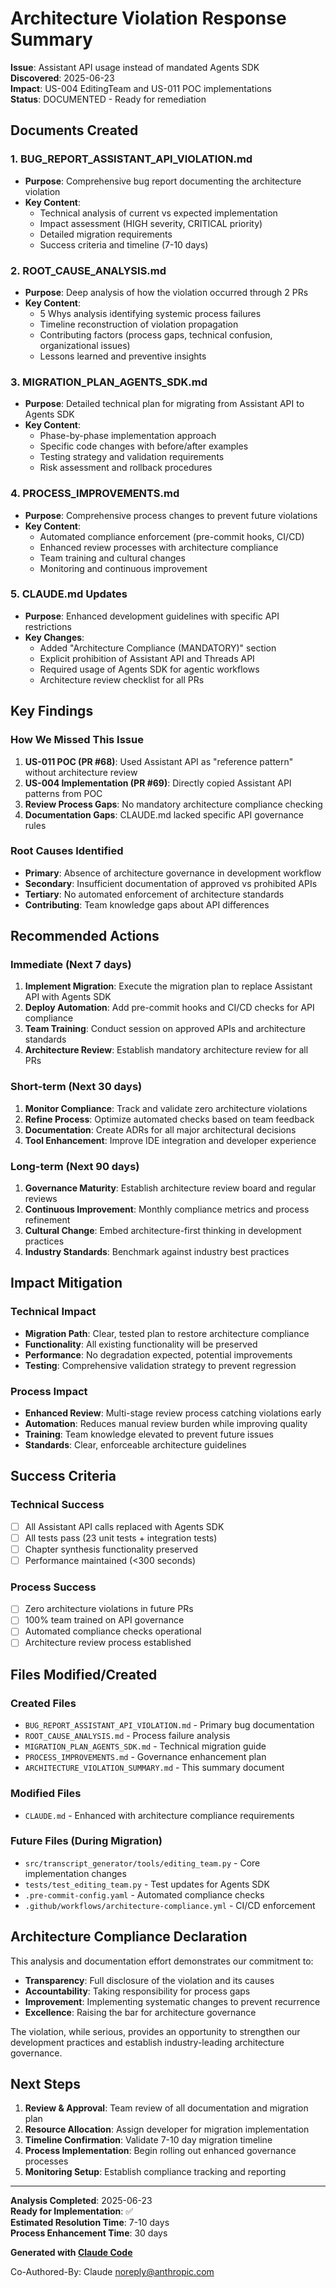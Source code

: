 # Architecture Violation Response Summary

**Issue**: Assistant API usage instead of mandated Agents SDK  
**Discovered**: 2025-06-23  
**Impact**: US-004 EditingTeam and US-011 POC implementations  
**Status**: DOCUMENTED - Ready for remediation  

## Documents Created

### 1. **BUG_REPORT_ASSISTANT_API_VIOLATION.md**
- **Purpose**: Comprehensive bug report documenting the architecture violation
- **Key Content**: 
  - Technical analysis of current vs expected implementation
  - Impact assessment (HIGH severity, CRITICAL priority)
  - Detailed migration requirements
  - Success criteria and timeline (7-10 days)

### 2. **ROOT_CAUSE_ANALYSIS.md**
- **Purpose**: Deep analysis of how the violation occurred through 2 PRs
- **Key Content**:
  - 5 Whys analysis identifying systemic process failures
  - Timeline reconstruction of violation propagation
  - Contributing factors (process gaps, technical confusion, organizational issues)
  - Lessons learned and preventive insights

### 3. **MIGRATION_PLAN_AGENTS_SDK.md**
- **Purpose**: Detailed technical plan for migrating from Assistant API to Agents SDK
- **Key Content**:
  - Phase-by-phase implementation approach
  - Specific code changes with before/after examples
  - Testing strategy and validation requirements
  - Risk assessment and rollback procedures

### 4. **PROCESS_IMPROVEMENTS.md**
- **Purpose**: Comprehensive process changes to prevent future violations
- **Key Content**:
  - Automated compliance enforcement (pre-commit hooks, CI/CD)
  - Enhanced review processes with architecture compliance
  - Team training and cultural changes
  - Monitoring and continuous improvement

### 5. **CLAUDE.md Updates**
- **Purpose**: Enhanced development guidelines with specific API restrictions
- **Key Changes**:
  - Added "Architecture Compliance (MANDATORY)" section
  - Explicit prohibition of Assistant API and Threads API
  - Required usage of Agents SDK for agentic workflows
  - Architecture review checklist for all PRs

## Key Findings

### How We Missed This Issue

1. **US-011 POC (PR #68)**: Used Assistant API as "reference pattern" without architecture review
2. **US-004 Implementation (PR #69)**: Directly copied Assistant API patterns from POC
3. **Review Process Gaps**: No mandatory architecture compliance checking
4. **Documentation Gaps**: CLAUDE.md lacked specific API governance rules

### Root Causes Identified

- **Primary**: Absence of architecture governance in development workflow
- **Secondary**: Insufficient documentation of approved vs prohibited APIs
- **Tertiary**: No automated enforcement of architecture standards
- **Contributing**: Team knowledge gaps about API differences

## Recommended Actions

### Immediate (Next 7 days)
1. **Implement Migration**: Execute the migration plan to replace Assistant API with Agents SDK
2. **Deploy Automation**: Add pre-commit hooks and CI/CD checks for API compliance
3. **Team Training**: Conduct session on approved APIs and architecture standards
4. **Architecture Review**: Establish mandatory architecture review for all PRs

### Short-term (Next 30 days)
1. **Monitor Compliance**: Track and validate zero architecture violations
2. **Refine Process**: Optimize automated checks based on team feedback
3. **Documentation**: Create ADRs for all major architectural decisions
4. **Tool Enhancement**: Improve IDE integration and developer experience

### Long-term (Next 90 days)
1. **Governance Maturity**: Establish architecture review board and regular reviews
2. **Continuous Improvement**: Monthly compliance metrics and process refinement
3. **Cultural Change**: Embed architecture-first thinking in development practices
4. **Industry Standards**: Benchmark against industry best practices

## Impact Mitigation

### Technical Impact
- **Migration Path**: Clear, tested plan to restore architecture compliance
- **Functionality**: All existing functionality will be preserved
- **Performance**: No degradation expected, potential improvements
- **Testing**: Comprehensive validation strategy to prevent regression

### Process Impact
- **Enhanced Review**: Multi-stage review process catching violations early
- **Automation**: Reduces manual review burden while improving quality
- **Training**: Team knowledge elevated to prevent future issues
- **Standards**: Clear, enforceable architecture guidelines

## Success Criteria

### Technical Success
- [ ] All Assistant API calls replaced with Agents SDK
- [ ] All tests pass (23 unit tests + integration tests)
- [ ] Chapter synthesis functionality preserved
- [ ] Performance maintained (<300 seconds)

### Process Success
- [ ] Zero architecture violations in future PRs  
- [ ] 100% team trained on API governance
- [ ] Automated compliance checks operational
- [ ] Architecture review process established

## Files Modified/Created

### Created Files
- `BUG_REPORT_ASSISTANT_API_VIOLATION.md` - Primary bug documentation
- `ROOT_CAUSE_ANALYSIS.md` - Process failure analysis
- `MIGRATION_PLAN_AGENTS_SDK.md` - Technical migration guide
- `PROCESS_IMPROVEMENTS.md` - Governance enhancement plan
- `ARCHITECTURE_VIOLATION_SUMMARY.md` - This summary document

### Modified Files
- `CLAUDE.md` - Enhanced with architecture compliance requirements

### Future Files (During Migration)
- `src/transcript_generator/tools/editing_team.py` - Core implementation changes
- `tests/test_editing_team.py` - Test updates for Agents SDK
- `.pre-commit-config.yaml` - Automated compliance checks
- `.github/workflows/architecture-compliance.yml` - CI/CD enforcement

## Architecture Compliance Declaration

This analysis and documentation effort demonstrates our commitment to:
- **Transparency**: Full disclosure of the violation and its causes
- **Accountability**: Taking responsibility for process gaps
- **Improvement**: Implementing systematic changes to prevent recurrence
- **Excellence**: Raising the bar for architecture governance

The violation, while serious, provides an opportunity to strengthen our development practices and establish industry-leading architecture governance.

## Next Steps

1. **Review & Approval**: Team review of all documentation and migration plan
2. **Resource Allocation**: Assign developer for migration implementation
3. **Timeline Confirmation**: Validate 7-10 day migration timeline
4. **Process Implementation**: Begin rolling out enhanced governance processes
5. **Monitoring Setup**: Establish compliance tracking and reporting

---

**Analysis Completed**: 2025-06-23  
**Ready for Implementation**: ✅  
**Estimated Resolution Time**: 7-10 days  
**Process Enhancement Time**: 30 days  

**Generated with [Claude Code](https://claude.ai/code)**

Co-Authored-By: Claude <noreply@anthropic.com>